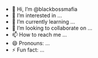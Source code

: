 - 👋 Hi, I’m @blackbossmafia
- 👀 I’m interested in ...
- 🌱 I’m currently learning ...
- 💞️ I’m looking to collaborate on ...
- 📫 How to reach me ...
- 😄 Pronouns: ...
- ⚡ Fun fact: ...

<!---
blackbossmafia/blackbossmafia is a ✨ special ✨ repository because its `README.md` (this file) appears on your GitHub profile.
You can click the Preview link to take a look at your changes.
--->

